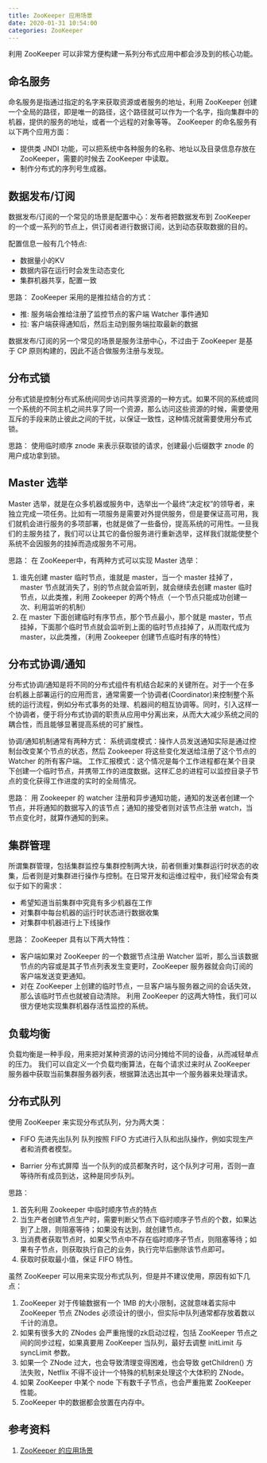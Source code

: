```yaml
---
title: ZooKeeper 应用场景
date: 2020-01-31 10:54:00
categories: ZooKeeper
---
```

利用 ZooKeeper 可以非常方便构建一系列分布式应用中都会涉及到的核心功能。

## 命名服务
命名服务是指通过指定的名字来获取资源或者服务的地址，利用 ZooKeeper 创建一个全局的路径，即是唯一的路径，这个路径就可以作为一个名字，指向集群中的机器，提供的服务的地址，或者一个远程的对象等等。
ZooKeeper 的命名服务有以下两个应用方面：
* 提供类 JNDI 功能，可以把系统中各种服务的名称、地址以及目录信息存放在 ZooKeeper，需要的时候去 ZooKeeper 中读取。
* 制作分布式的序列号生成器。

## 数据发布/订阅
数据发布/订阅的一个常见的场景是配置中心：发布者把数据发布到 ZooKeeper 的一个或一系列的节点上，供订阅者进行数据订阅，达到动态获取数据的目的。

配置信息一般有几个特点:
* 数据量小的KV
* 数据内容在运行时会发生动态变化
* 集群机器共享，配置一致

思路：
ZooKeeper 采用的是推拉结合的方式：
* 推: 服务端会推给注册了监控节点的客户端 Watcher 事件通知
* 拉: 客户端获得通知后，然后主动到服务端拉取最新的数据

数据发布/订阅的另一个常见的场景是服务注册中心，不过由于 ZooKeeper 是基于 CP 原则构建的，因此不适合做服务注册与发现。

## 分布式锁
分布式锁是控制分布式系统间同步访问共享资源的一种方式。如果不同的系统或同一个系统的不同主机之间共享了同一个资源，那么访问这些资源的时候，需要使用互斥的手段来防止彼此之间的干扰，以保证一致性，这种情况就需要使用分布式锁。

思路：
使用临时顺序 znode 来表示获取锁的请求，创建最小后缀数字 znode 的用户成功拿到锁。

## Master 选举
Master 选举，就是在众多机器或服务中，选举出一个最终“决定权”的领导者，来独立完成一项任务。比如有一项服务是需要对外提供服务，但是要保证高可用，我们就机会进行服务的多项部署，也就是做了一些备份，提高系统的可用性。一旦我们的主服务挂了，我们可以让其它的备份服务进行重新选举，这样我们就能使整个系统不会因服务的挂掉而造成服务不可用。

思路：
在 ZooKeeper中，有两种方式可以实现 Master 选举：
1. 谁先创建 master 临时节点，谁就是 master，当一个 master 挂掉了，master 节点就消失了，别的节点就会监听到，就会继续去创建 master 临时节点，以此类推，利用 Zookeeper 的两个特点（一个节点只能成功创建一次、利用监听的机制）
2. 在 master 下面创建临时有序节点，那个节点最小，那个就是 master，节点挂掉，下面那个临时节点就会监听到上面的临时节点挂掉了，从而取代成为 master，以此类推，（利用 Zookeeper 创建节点临时有序的特性）

## 分布式协调/通知
分布式协调/通知是将不同的分布式组件有机结合起来的关键所在。对于一个在多台机器上部署运行的应用而言，通常需要一个协调者(Coordinator)来控制整个系统的运行流程，例如分布式事务的处理、机器间的相互协调等。同时，引入这样一个协调者，便于将分布式协调的职责从应用中分离出来，从而大大减少系统之间的耦合性，而且能够显著提高系统的可扩展性。

协调/通知机制通常有两种方式：
系统调度模式：操作人员发送通知实际是通过控制台改变某个节点的状态，然后 Zookeeper 将这些变化发送给注册了这个节点的 Watcher 的所有客户端。
工作汇报模式：这个情况是每个工作进程都在某个目录下创建一个临时节点，并携带工作的进度数据。这样汇总的进程可以监控目录子节点的变化获得工作进度的实时的全局情况。

思路：
用 Zookeeper 的 watcher 注册和异步通知功能，通知的发送者创建一个节点，并将通知的数据写入的该节点；通知的接受者则对该节点注册 watch，当节点变化时，就算作通知的到来。

## 集群管理
所谓集群管理，包括集群监控与集群控制两大块，前者侧重对集群运行时状态的收集，后者则是对集群进行操作与控制。在日常开发和运维过程中，我们经常会有类似于如下的需求：
* 希望知道当前集群中究竟有多少机器在工作
* 对集群中每台机器的运行时状态进行数据收集
* 对集群中机器进行上下线操作

思路：
ZooKeeper 具有以下两大特性：
* 客户端如果对 ZooKeeper 的一个数据节点注册 Watcher 监听，那么当该数据节点的内容或是其子节点列表发生变更时，ZooKeeper 服务器就会向订阅的客户端发送变更通知。
* 对在 ZooKeeper 上创建的临时节点，一旦客户端与服务器之间的会话失效，那么该临时节点也就被自动清除。
利用 ZooKeeper 的这两大特性，我们可以很方便地实现集群机器存活性监控的系统。

## 负载均衡
负载均衡是一种手段，用来把对某种资源的访问分摊给不同的设备，从而减轻单点的压力。
我们可以自定义一个负载均衡算法，在每个请求过来时从 ZooKeeper 服务器中获取当前集群服务器列表，根据算法选出其中一个服务器来处理请求。

## 分布式队列
使用 ZooKeeper 来实现分布式队列，分为两大类：
* FIFO 先进先出队列
队列按照 FIFO 方式进行入队和出队操作，例如实现生产者和消费者模型。

* Barrier 分布式屏障
当一个队列的成员都聚齐时，这个队列才可用，否则一直等待所有成员到达，这种是同步队列。

思路：
1. 首先利用 Zookeeper 中临时顺序节点的特点
2. 当生产者创建节点生产时，需要判断父节点下临时顺序子节点的个数，如果达到了上限，则阻塞等待；如果没有达到，就创建节点。
3. 当消费者获取节点时，如果父节点中不存在临时顺序子节点，则阻塞等待；如果有子节点，则获取执行自己的业务，执行完毕后删除该节点即可。
4. 获取时获取最小值，保证 FIFO 特性。

虽然 ZooKeeper 可以用来实现分布式队列，但是并不建议使用，原因有如下几点：
1. ZooKeeper 对于传输数据有一个 1MB 的大小限制，这就意味着实际中 ZooKeeper 节点 ZNodes 必须设计的很小，但实际中队列通常都存放着数以千计的消息。
2. 如果有很多大的 ZNodes 会严重拖慢的zk启动过程，包括 ZooKeeper 节点之间的同步过程，如果真要用 ZooKeeper 当队列，最好去调整 initLimit 与 syncLimit 参数。
3. 如果一个 ZNode 过大，也会导致清理变得困难，也会导致 getChildren() 方法失败，Netflix 不得不设计一个特殊的机制来处理这个大体积的 ZNode。
4. 如果 ZooKeeper 中某个 node 下有数千子节点，也会严重拖累 ZooKeeper 性能。
5. ZooKeeper 中的数据都会放置在内存中。


## 参考资料
1. [ZooKeeper 的应用场景](https://zhuanlan.zhihu.com/p/59669985)